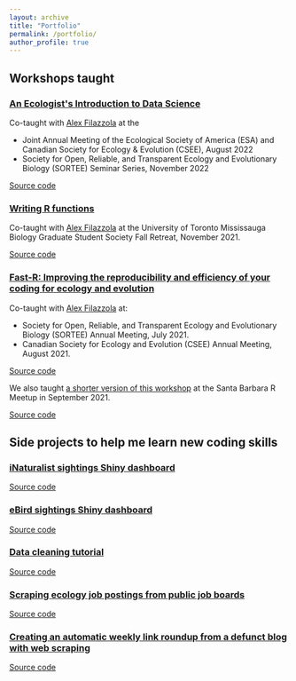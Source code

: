 ```yaml
---
layout: archive
title: "Portfolio"
permalink: /portfolio/
author_profile: true
---
```


## Workshops taught

### [An Ecologist's Introduction to Data Science](https://sbreitbart.github.io/DataSci_for_Ecologists/)

Co-taught with [Alex Filazzola](http://www.filazzola.info/) at the

- Joint Annual Meeting of the Ecological Society of America (ESA) and Canadian Society for Ecology & Evolution (CSEE), August 2022
- Society for Open, Reliable, and Transparent Ecology and Evolutionary Biology (SORTEE) Seminar Series, November 2022

<a href="https://github.com/sbreitbart/DataSci_for_Ecologists" class="btn btn-outline-success" role="button">Source code</a>

### [Writing R functions](https://sbreitbart.github.io/BGSS_Retreat_2021_Workshop/)

Co-taught with [Alex Filazzola](http://www.filazzola.info/) at the University of Toronto Mississauga Biology Graduate Student Society Fall Retreat, November 2021.

<a href="https://github.com/sbreitbart/BGSS_Retreat_2021_Workshop" class="btn btn-outline-success" role="button">Source code</a>

### [Fast-R: Improving the reproducibility and efficiency of your coding for ecology and evolution](https://afilazzola.github.io/FastR/)

Co-taught with [Alex Filazzola](http://www.filazzola.info/) at:

- Society for Open, Reliable, and Transparent Ecology and Evolutionary Biology (SORTEE) Annual Meeting, July 2021.
- Canadian Society for Ecology and Evolution (CSEE) Annual Meeting, August 2021.

<a href="https://github.com/afilazzola/FastR" class="btn btn-outline-success" role="button">Source code</a>


We also taught [a shorter version of this workshop](https://afilazzola.github.io/SBMeetup2021-FastR/) at the Santa Barbara R Meetup in September 2021.

<a href="https://github.com/afilazzola/SBMeetup2021-FastR" class="btn btn-outline-success" role="button">Source code</a>


## Side projects to help me learn new coding skills

### [iNaturalist sightings Shiny dashboard](https://rpubs.com/sbreitbart/inaturalist)

<a href="https://github.com/sbreitbart/iNat_dashboard" class="btn btn-outline-success" role="button">Source code</a>


### [eBird sightings Shiny dashboard](https://spv2p2-sophie-breitbart.shinyapps.io/ebird_dashboard2/)

<a href="https://github.com/sbreitbart/ebird_dash2" class="btn btn-outline-success" role="button">Source code</a>


### [Data cleaning tutorial](https://rpubs.com/sbreitbart/data_cleaning)

<a href="https://github.com/sbreitbart/data_cleaning" class="btn btn-outline-success" role="button">Source code</a>


### [Scraping ecology job postings from public job boards](https://github.com/sbreitbart/job_board_scraping)

<a href="https://github.com/sbreitbart/job_board_scraping" class="btn btn-outline-success" role="button">Source code</a>


### [Creating an automatic weekly link roundup from a defunct blog with web scraping](https://github.com/sbreitbart/scrape_hp)

<a href="https://github.com/sbreitbart/scrape_hp" class="btn btn-outline-success" role="button">Source code</a>
